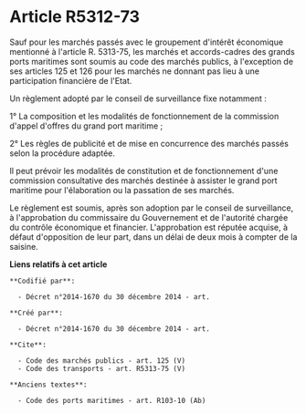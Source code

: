 # Article R5312-73

Sauf pour les marchés passés avec le groupement d'intérêt économique mentionné à l'article R. 5313-75, les marchés et
accords-cadres des grands ports maritimes sont soumis au code des marchés publics, à l'exception de ses articles 125 et 126
pour les marchés ne donnant pas lieu à une participation financière de l'Etat. 

Un règlement adopté par le conseil de surveillance fixe notamment : 

1° La composition et les modalités de fonctionnement de la commission d'appel d'offres du grand port maritime ; 

2° Les règles de publicité et de mise en concurrence des marchés passés selon la procédure adaptée. 

Il peut prévoir les modalités de constitution et de fonctionnement d'une commission consultative des marchés destinée à
assister le grand port maritime pour l'élaboration ou la passation de ses marchés. 

Le règlement est soumis, après son adoption par le conseil de surveillance, à l'approbation du commissaire du Gouvernement et
de l'autorité chargée du contrôle économique et financier. L'approbation est réputée acquise, à défaut d'opposition de leur
part, dans un délai de deux mois à compter de la saisine.

**Liens relatifs à cet article**

	**Codifié par**:

	  - Décret n°2014-1670 du 30 décembre 2014 - art.

	**Créé par**:

	  - Décret n°2014-1670 du 30 décembre 2014 - art.

	**Cite**:

	  - Code des marchés publics - art. 125 (V)
	  - Code des transports - art. R5313-75 (V)

	**Anciens textes**:

	  - Code des ports maritimes - art. R103-10 (Ab)
